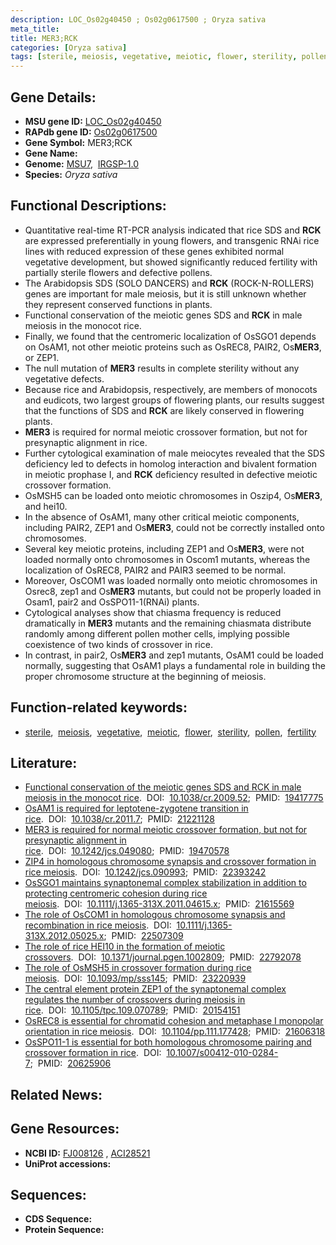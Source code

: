 ```yaml
---
description: LOC_Os02g40450 ; Os02g0617500 ; Oryza sativa
meta_title:
title: MER3;RCK
categories: [Oryza sativa]
tags: [sterile, meiosis, vegetative, meiotic, flower, sterility, pollen, fertility]
---
```


## Gene Details:
- **MSU gene ID:** [LOC_Os02g40450](http://rice.uga.edu/cgi-bin/ORF_infopage.cgi?orf=LOC_Os02g40450)  
- **RAPdb gene ID:** [Os02g0617500](https://rapdb.dna.affrc.go.jp/locus/?name=Os02g0617500)  
- **Gene Symbol:** MER3;RCK
- **Gene Name:**
- **Genome:**  [MSU7](http://rice.uga.edu/),&nbsp;&nbsp;[IRGSP-1.0](https://rapdb.dna.affrc.go.jp/download/irgsp1.html)
- **Species:** *Oryza sativa*

## Functional Descriptions:
   - Quantitative real-time RT-PCR analysis indicated that rice SDS and **RCK** are expressed preferentially in young flowers, and transgenic RNAi rice lines with reduced expression of these genes exhibited normal vegetative development, but showed significantly reduced fertility with partially sterile flowers and defective pollens.
   - The Arabidopsis SDS (SOLO DANCERS) and **RCK** (ROCK-N-ROLLERS) genes are important for male meiosis, but it is still unknown whether they represent conserved functions in plants.
   - Functional conservation of the meiotic genes SDS and **RCK** in male meiosis in the monocot rice.
   - Finally, we found that the centromeric localization of OsSGO1 depends on OsAM1, not other meiotic proteins such as OsREC8, PAIR2, Os**MER3**, or ZEP1.
   - The null mutation of **MER3** results in complete sterility without any vegetative defects.
   - Because rice and Arabidopsis, respectively, are members of monocots and eudicots, two largest groups of flowering plants, our results suggest that the functions of SDS and **RCK** are likely conserved in flowering plants.
   - **MER3** is required for normal meiotic crossover formation, but not for presynaptic alignment in rice.
   - Further cytological examination of male meiocytes revealed that the SDS deficiency led to defects in homolog interaction and bivalent formation in meiotic prophase I, and **RCK** deficiency resulted in defective meiotic crossover formation.
   - OsMSH5 can be loaded onto meiotic chromosomes in Oszip4, Os**MER3**, and hei10.
   - In the absence of OsAM1, many other critical meiotic components, including PAIR2, ZEP1 and Os**MER3**, could not be correctly installed onto chromosomes.
   - Several key meiotic proteins, including ZEP1 and Os**MER3**, were not loaded normally onto chromosomes in Oscom1 mutants, whereas the localization of OsREC8, PAIR2 and PAIR3 seemed to be normal.
   - Moreover, OsCOM1 was loaded normally onto meiotic chromosomes in Osrec8, zep1 and Os**MER3** mutants, but could not be properly loaded in Osam1, pair2 and OsSPO11-1(RNAi) plants.
   - Cytological analyses show that chiasma frequency is reduced dramatically in **MER3** mutants and the remaining chiasmata distribute randomly among different pollen mother cells, implying possible coexistence of two kinds of crossover in rice.
   - In contrast, in pair2, Os**MER3** and zep1 mutants, OsAM1 could be loaded normally, suggesting that OsAM1 plays a fundamental role in building the proper chromosome structure at the beginning of meiosis.

## Function-related keywords:
   - [sterile](/tags/sterile/),&nbsp;&nbsp;[meiosis](/tags/meiosis/),&nbsp;&nbsp;[vegetative](/tags/vegetative/),&nbsp;&nbsp;[meiotic](/tags/meiotic/),&nbsp;&nbsp;[flower](/tags/flower/),&nbsp;&nbsp;[sterility](/tags/sterility/),&nbsp;&nbsp;[pollen](/tags/pollen/),&nbsp;&nbsp;[fertility](/tags/fertility/)

## Literature:
   - [Functional conservation of the meiotic genes SDS and RCK in male meiosis in the monocot rice](https://www.doi.org/10.1038/cr.2009.52).&nbsp;&nbsp;DOI:&nbsp;&nbsp;[10.1038/cr.2009.52](https://www.doi.org/10.1038/cr.2009.52);&nbsp;&nbsp;PMID:&nbsp;&nbsp;[19417775](https://pubmed.ncbi.nlm.nih.gov/19417775/)
   - [OsAM1 is required for leptotene-zygotene transition in rice](https://www.doi.org/10.1038/cr.2011.7).&nbsp;&nbsp;DOI:&nbsp;&nbsp;[10.1038/cr.2011.7](https://www.doi.org/10.1038/cr.2011.7);&nbsp;&nbsp;PMID:&nbsp;&nbsp;[21221128](https://pubmed.ncbi.nlm.nih.gov/21221128/)
   - [MER3 is required for normal meiotic crossover formation, but not for presynaptic alignment in rice](https://www.doi.org/10.1242/jcs.049080).&nbsp;&nbsp;DOI:&nbsp;&nbsp;[10.1242/jcs.049080](https://www.doi.org/10.1242/jcs.049080);&nbsp;&nbsp;PMID:&nbsp;&nbsp;[19470578](https://pubmed.ncbi.nlm.nih.gov/19470578/)
   - [ZIP4 in homologous chromosome synapsis and crossover formation in rice meiosis](https://www.doi.org/10.1242/jcs.090993).&nbsp;&nbsp;DOI:&nbsp;&nbsp;[10.1242/jcs.090993](https://www.doi.org/10.1242/jcs.090993);&nbsp;&nbsp;PMID:&nbsp;&nbsp;[22393242](https://pubmed.ncbi.nlm.nih.gov/22393242/)
   - [OsSGO1 maintains synaptonemal complex stabilization in addition to protecting centromeric cohesion during rice meiosis](https://www.doi.org/10.1111/j.1365-313X.2011.04615.x).&nbsp;&nbsp;DOI:&nbsp;&nbsp;[10.1111/j.1365-313X.2011.04615.x](https://www.doi.org/10.1111/j.1365-313X.2011.04615.x);&nbsp;&nbsp;PMID:&nbsp;&nbsp;[21615569](https://pubmed.ncbi.nlm.nih.gov/21615569/)
   - [The role of OsCOM1 in homologous chromosome synapsis and recombination in rice meiosis](https://www.doi.org/10.1111/j.1365-313X.2012.05025.x).&nbsp;&nbsp;DOI:&nbsp;&nbsp;[10.1111/j.1365-313X.2012.05025.x](https://www.doi.org/10.1111/j.1365-313X.2012.05025.x);&nbsp;&nbsp;PMID:&nbsp;&nbsp;[22507309](https://pubmed.ncbi.nlm.nih.gov/22507309/)
   - [The role of rice HEI10 in the formation of meiotic crossovers](https://www.doi.org/10.1371/journal.pgen.1002809).&nbsp;&nbsp;DOI:&nbsp;&nbsp;[10.1371/journal.pgen.1002809](https://www.doi.org/10.1371/journal.pgen.1002809);&nbsp;&nbsp;PMID:&nbsp;&nbsp;[22792078](https://pubmed.ncbi.nlm.nih.gov/22792078/)
   - [The role of OsMSH5 in crossover formation during rice meiosis](https://www.doi.org/10.1093/mp/sss145).&nbsp;&nbsp;DOI:&nbsp;&nbsp;[10.1093/mp/sss145](https://www.doi.org/10.1093/mp/sss145);&nbsp;&nbsp;PMID:&nbsp;&nbsp;[23220939](https://pubmed.ncbi.nlm.nih.gov/23220939/)
   - [The central element protein ZEP1 of the synaptonemal complex regulates the number of crossovers during meiosis in rice](https://www.doi.org/10.1105/tpc.109.070789).&nbsp;&nbsp;DOI:&nbsp;&nbsp;[10.1105/tpc.109.070789](https://www.doi.org/10.1105/tpc.109.070789);&nbsp;&nbsp;PMID:&nbsp;&nbsp;[20154151](https://pubmed.ncbi.nlm.nih.gov/20154151/)
   - [OsREC8 is essential for chromatid cohesion and metaphase I monopolar orientation in rice meiosis](https://www.doi.org/10.1104/pp.111.177428).&nbsp;&nbsp;DOI:&nbsp;&nbsp;[10.1104/pp.111.177428](https://www.doi.org/10.1104/pp.111.177428);&nbsp;&nbsp;PMID:&nbsp;&nbsp;[21606318](https://pubmed.ncbi.nlm.nih.gov/21606318/)
   - [OsSPO11-1 is essential for both homologous chromosome pairing and crossover formation in rice](https://www.doi.org/10.1007/s00412-010-0284-7).&nbsp;&nbsp;DOI:&nbsp;&nbsp;[10.1007/s00412-010-0284-7](https://www.doi.org/10.1007/s00412-010-0284-7);&nbsp;&nbsp;PMID:&nbsp;&nbsp;[20625906](https://pubmed.ncbi.nlm.nih.gov/20625906/)

## Related News:

## Gene Resources:
- **NCBI ID:**  [FJ008126](http://www.ncbi.nlm.nih.gov/nuccore/FJ008126)&nbsp;,&nbsp;[ACI28521](http://www.ncbi.nlm.nih.gov/nuccore/ACI28521)
- **UniProt accessions:** [](https://www.uniprot.org/uniprotkb//entry)

## Sequences:
- **CDS Sequence:**
- **Protein Sequence:**

